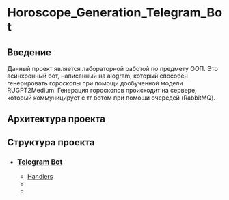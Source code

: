 # Horoscope_Generation_Telegram_Bot

## Введение

Данный проект является лабораторной работой по предмету ООП. Это асинхронный бот, написанный на aiogram, который способен генерировать гороскопы при помощи дообученной модели RUGPT2Medium. Генерация гороскопов происходит на сервере, который коммуницирует с тг ботом при помощи очередей (RabbitMQ).


## Архитектура проекта



## Структура проекта

+ ### [Telegram Bot]("https://github.com/BetterCallUgL/Horoscope_Generation_Telegram_Bot/tree/main/tgbot/handlers")
  + [Handlers]("https://github.com/BetterCallUgL/Horoscope_Generation_Telegram_Bot/tree/main/tgbot/handlers")
  +
  +